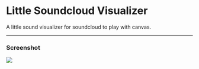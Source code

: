 <p align="center"><h1>Little Soundcloud Visualizer</h1></p>

A little sound visualizer for soundcloud to play with canvas.

---

### Screenshot

![](https://raw.githubusercontent.com/xouabita/little-soundcloud-visualizer/gh-pages/gif_little_soundcloud.gif)

